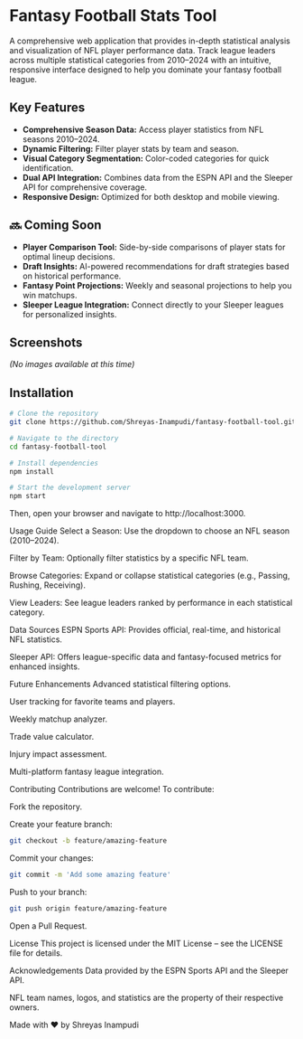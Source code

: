 # Fantasy Football Stats Tool

A comprehensive web application that provides in-depth statistical analysis and visualization of NFL player performance data. Track league leaders across multiple statistical categories from 2010–2024 with an intuitive, responsive interface designed to help you dominate your fantasy football league.

## Key Features

- **Comprehensive Season Data:** Access player statistics from NFL seasons 2010–2024.
- **Dynamic Filtering:** Filter player stats by team and season.
- **Visual Category Segmentation:** Color-coded categories for quick identification.
- **Dual API Integration:** Combines data from the ESPN API and the Sleeper API for comprehensive coverage.
- **Responsive Design:** Optimized for both desktop and mobile viewing.

## 🔜 Coming Soon

- **Player Comparison Tool:** Side-by-side comparisons of player stats for optimal lineup decisions.
- **Draft Insights:** AI-powered recommendations for draft strategies based on historical performance.
- **Fantasy Point Projections:** Weekly and seasonal projections to help you win matchups.
- **Sleeper League Integration:** Connect directly to your Sleeper leagues for personalized insights.

## Screenshots

*(No images available at this time)*

## Installation

```bash
# Clone the repository
git clone https://github.com/Shreyas-Inampudi/fantasy-football-tool.git

# Navigate to the directory
cd fantasy-football-tool

# Install dependencies
npm install

# Start the development server
npm start
```
Then, open your browser and navigate to http://localhost:3000.

Usage Guide
Select a Season: Use the dropdown to choose an NFL season (2010–2024).

Filter by Team: Optionally filter statistics by a specific NFL team.

Browse Categories: Expand or collapse statistical categories (e.g., Passing, Rushing, Receiving).

View Leaders: See league leaders ranked by performance in each statistical category.

Data Sources
ESPN Sports API: Provides official, real-time, and historical NFL statistics.

Sleeper API: Offers league-specific data and fantasy-focused metrics for enhanced insights.

Future Enhancements
Advanced statistical filtering options.

User tracking for favorite teams and players.

Weekly matchup analyzer.

Trade value calculator.

Injury impact assessment.

Multi-platform fantasy league integration.

Contributing
Contributions are welcome! To contribute:

Fork the repository.

Create your feature branch:

```bash
git checkout -b feature/amazing-feature
```

Commit your changes:
```bash
git commit -m 'Add some amazing feature'
```

Push to your branch:
```bash
git push origin feature/amazing-feature
```
Open a Pull Request.

License
This project is licensed under the MIT License – see the LICENSE file for details.

Acknowledgements
Data provided by the ESPN Sports API and the Sleeper API.

NFL team names, logos, and statistics are the property of their respective owners.

Made with ❤️ by Shreyas Inampudi
